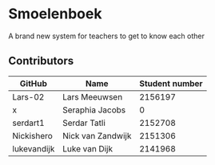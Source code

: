 # Smoelenboek
A brand new system for teachers to get to know each other


## Contributors

| GitHub          | Name                  | Student number |
| --------------- | --------------------- | -------------- |
| Lars-02         | Lars Meeuwsen         | 2156197        |
| x               | Seraphia Jacobs       | 0        |
| serdart1        | Serdar Tatli          | 2152708        |
| Nickishero      | Nick van Zandwijk     | 2151306        |
| lukevandijk     | Luke van Dijk         | 2141968        |
